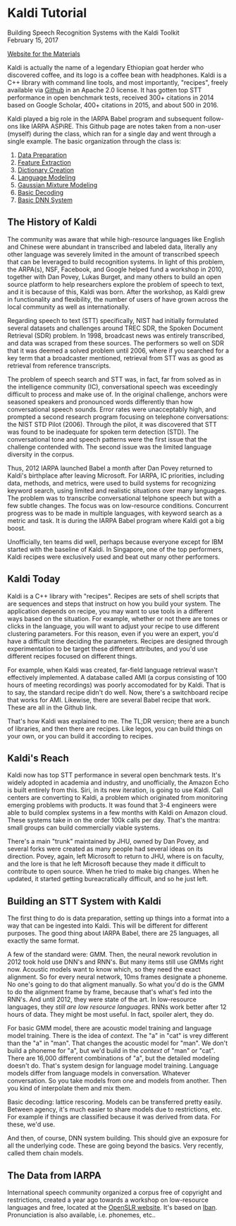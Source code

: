 # Kaldi Tutorial
Building Speech Recognition Systems with the Kaldi Toolkit  
February 15, 2017  

[Website for the Materials](http://kaldi-asr.org/ibt.html)

Kaldi is actually the name of a legendary Ethiopian goat herder who discovered coffee, and its logo is a coffee bean with headphones. Kaldi is a C++ library with command line tools, and most importantly, "recipes", freely available via [Github](https://github.com/kaldi-asr/kaldi) in an Apache 2.0 license. It has gotten top STT performance in open benchmark tests, received 300+ citations in 2014 based on Google Scholar, 400+ citations in 2015, and about 500 in 2016.

Kaldi played a big role in the IARPA Babel program and subsequent follow-ons like IARPA ASPiRE. This Github page are notes taken from a non-user (myself) during the class, which ran for a single day and went through a single example. The basic organization through the class is:

1. [Data Preparation](chapters/dataprep.md)
2. [Feature Extraction](chapters/featureX.md)
3. [Dictionary Creation](chapters/dictionary.md)
4. [Language Modeling](chapters/language-model.md)
5. [Gaussian Mixture Modeling](chapters/gaussian-mixtures.md)
6. [Basic Decoding](chapters/decoding.md)
7. [Basic DNN System](chapters/dnn.md)

## The History of Kaldi

The community was aware that while high-resource languages like English and Chinese were abundant in transcribed and labeled data, literally any other language was severely limited in the amount of transcribed speech that can be leveraged to build recognition systems. In light of this problem, the ARPA(s), NSF, Facebook, and Google helped fund a workshop in 2010, together with Dan Povey, Lukas Burget, and many others to build an open source platform to help researchers explore the problem of speech to text, and it is because of this, Kaldi was born. After the workshop, as Kaldi grew in functionality and flexibility, the number of users of have grown across the local community as well as internationally.

Regarding speech to text (STT) specifically, NIST had initially formulated several datasets and challenges around TREC SDR, the Spoken Document Retrieval (SDR) problem. In 1998, broadcast news was entirely transcribed, and data was scraped from these sources. The performers so well on SDR that it was deemed a solved problem until 2006, where if you searched for a key term that a broadcaster mentioned, retrieval from STT was as good as retrieval from reference transcripts. 

The problem of speech search and STT was, in fact, far from solved as in the intelligence community (IC), conversational speech was exceedingly difficult to process and make use of. In the original challenge, anchors were seasoned speakers and pronounced words differently than how conversational speech sounds. Error rates were unacceptably high, and prompted a second research program focusing on telephone conversations: the NIST STD Pilot (2006). Through the pilot, it was discovered that STT was found to be inadequate for spoken term detection (STD). The conversational tone and speech patterns were the first issue that the challenge contended with. The second issue was the limited language diversity in the corpus. 

Thus, 2012 IARPA launched Babel a month after Dan Povey returned to Kaldi's birthplace after leaving Microsoft. For IARPA, IC priorities, including data, methods, and metrics, were used to build systems for recognizing keyword search, using limited and realistic situations over many languages. The problem was to transcribe conversational telphone speech but with a few subtle changes. The focus was on low-resource conditions. Concurrent progress was to be made in multiple languages, with keyword search as a metric and task. It is during the IARPA Babel program where Kaldi got a big boost.

Unofficially, ten teams did well, perhaps because everyone except for IBM started with the baseline of Kaldi. In Singapore, one of the top performers, Kaldi recipes were exclusively used and beat out many other performers.


## Kaldi Today

Kaldi is a C++ library with "recipes". Recipes are sets of shell scripts that are sequences and steps that instruct on how you build your system. The application depends on recipe, you may want to use tools in a different ways based on the situation. For example, whether or not there are tones or clicks in the language, you will want to adjust your recipe to use different clustering parameters. For this reason, even if you were an expert, you'd have a difficult time deciding the parameters. Recipes are designed through experimentation to be target these different attributes, and you'd use different recipes focused on different things.

For example, when Kaldi was created, far-field language retrieval wasn't effectively implemented. A database called AMI (a corpus consisting of 100 hours of meeting recordings) was poorly accomodated for by Kaldi. That is to say, the standard recipe didn't do well. Now, there's a switchboard recipe that works for AMI. Likewise, there are several Babel recipe that work. These are all in the Github link. 

That's how Kaldi was explained to me. The TL;DR version; there are a bunch of libraries, and then there are recipes. Like legos, you can build things on your own, or you can build it according to recipes.

## Kaldi's Reach

Kaldi now has top STT performance in several open benchmark tests. It's widely adopted in academia and industry, and unofficially, the Amazon Echo is built entirely from this. Siri, in its new iteration, is going to use Kaldi. Call centers are converting to Kaldi, a problem which originated from monitoring emerging problems with products. It was found that 3-4 engineers were able to build complex systems in a few months with Kaldi on Amazon cloud. These systems take in on the order 100k calls per day. That's the mantra: small groups can build commercially viable systems.

There's a main "trunk" maintained by JHU, owned by Dan Povey, and several forks were created as many people had several ideas on its direction. Povey, again, left Microsoft to return to JHU, where is on faculty, and the lore is that he left Microsoft because they made it difficult to contribute to open source. When he tried to make big changes. When he updated, it started getting bureacratically difficult, and so he just left.

## Building an STT System with Kaldi

The first thing to do is data preparation, setting up things into a format into a way that can be ingested into Kaldi. This will be different for different purposes. The good thing about IARPA Babel, there are 25 languages, all exactly the same format.

A few of the standard were: GMM. Then, the neural nework revolution in 2012 took hold use DNN's and RNN's. But many items still use GMMs right now. Acoustic models want to know which, so they need the exact alignment. So for every neural network, 10ms frames designate a phoneme. No one's going to do that aligment manually. So what you'd do is the GMM to do the alignment frame by frame, because that's what's fed into the RNN's. And until 2012, they were state of the art. In low-resource languages, they *still are low resource languages*. RNNs work better after 12 hours of data. They might be most useful. In fact, spoiler alert, they do.

For basic GMM model, there are acoustic model training and language model training. There is the idea of *context*. The "a" in "cat" is vrey different than the "a" in "man". That changes the acoustic model for "man". We don't build a phoneme for "a", but we'd build in the *context* of "man" or "cat". There are 16,000 different combinations of "a", but the detailed modeling doesn't do. That's system design for language model training. Language models differ from language models in conversation. Whatever conversation. So you take models from one and models from another. Then you kind of interpolate them and mix them.

Basic decoding: lattice rescoring. Models can be transferred pretty easily. Between agency, it's much easier to share models due to restrictions, etc. For example if things are classified because it was derived from data. For these, we'd use.

And then, of course, DNN system building. This should give an exposure for all the underlying code. These are going beyond the basics. Very recently, called them chain models. 

## The Data from IARPA

International speech community organized a corpus free of copyright and restrictions, created a year ago towards a workshop on low-resource languages and free, located at the [OpenSLR website](http://www.openslr.org/24/). It's based on [Iban](https://en.wikipedia.org/wiki/Iban_language). Pronunciation is also available, i.e. phonemes, etc..



